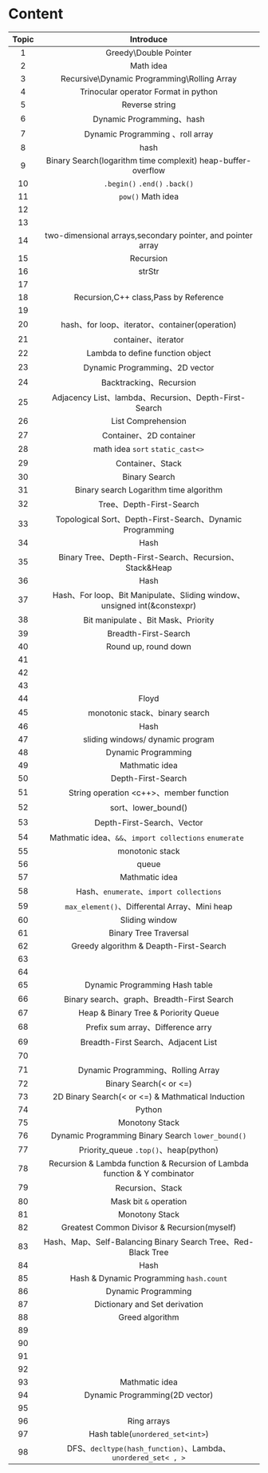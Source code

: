 # Content

| Topic | Introduce |
| :-: | :-:|
| 1 | Greedy\Double Pointer|
| 2 | Math idea|
| 3 | Recursive\Dynamic Programming\Rolling Array|
| 4 | Trinocular operator      Format in python |
| 5 | Reverse string|
| 6 | Dynamic Programming、hash|
| 7 | Dynamic Programming<Introduce> 、roll array |
| 8 | hash|
| 9 | Binary Search(logarithm time complexit)   heap-buffer-overflow|
| 10 | `.begin()`  `.end()`  `.back()` |
| 11 | `pow()`      Math idea |
| 12 | |
| 13 | |
| 14 | two-dimensional arrays,secondary pointer, and pointer array|
| 15 | Recursion<Introduce> |
| 16 | strStr |
| 17 | |
| 18 | Recursion,C++ class,Pass by Reference |
| 19 | |
| 20 | hash、for loop、iterator、container(operation<string>) |
| 21 | container、iterator|
| 22 | Lambda to define function object|
| 23 | Dynamic Programming、2D vector |
| 24 | Backtracking、Recursion|
| 25 | Adjacency List、lambda、Recursion、Depth-First-Search |
| 26 | List Comprehension|
| 27 | Container、2D container |
| 28 | math idea   `sort`   `static_cast<>` |
| 29 | Container、Stack |
| 30 | Binary Search |
| 31 | Binary search   Logarithm time algorithm |
| 32 | Tree、Depth-First-Search |
| 33 |Topological Sort、Depth-First-Search、Dynamic Programming |
| 34 |Hash|
| 35 |Binary Tree、Depth-First-Search、Recursion、Stack&Heap |
| 36 | Hash |
| 37 | Hash、For loop、Bit Manipulate、Sliding window、unsigned int(&constexpr) |
| 38 |Bit manipulate 、Bit Mask、Priority|
| 39 | Breadth-First-Search|
| 40 | Round up, round down|
| 41 | |
| 42 | |
| 43 | |
| 44 | Floyd|
| 45 | monotonic stack、binary search|
| 46 | Hash|
| 47 | sliding windows/ dynamic program |
| 48 | Dynamic Programming|
| 49 | Mathmatic idea|
| 50 | Depth-First-Search|
| 51 | String operation <c++>、member function |
| 52 | sort、lower_bound()|
| 53 | Depth-First-Search、Vector|
| 54 | Mathmatic idea、`&&`、`import collections` `enumerate ` |
| 55 | monotonic stack |
| 56 | queue |
| 57 | Mathmatic idea|
| 58 | Hash、`enumerate`、`import collections`|
| 59 | `max_element()`、Differental Array、Mini heap|
| 60 | Sliding window|
| 61 | Binary Tree Traversal|
| 62 | Greedy algorithm & Deapth-First-Search |
| 63 | |
| 64 | |
| 65 | Dynamic Programming  Hash table|
| 66 | Binary search、graph、Breadth-First Search |
| 67 | Heap & Binary Tree & Poriority Queue |
| 68 | Prefix sum array、Difference arry|
| 69 | Breadth-First Search、Adjacent List|
| 70 | |
| 71 | Dynamic Programming、Rolling Array|
| 72 | Binary Search(< or <=) |
| 73 | 2D Binary Search(<  or  <=) & Mathmatical Induction |
| 74 | Python|
| 75 | Monotony Stack|
| 76 | Dynamic Programming   Binary Search  `lower_bound()`|
| 77 | Priority_queue  `.top()`、heap(python) |
| 78 | Recursion  & Lambda function & Recursion of Lambda function  & Y combinator |
| 79 | Recursion、Stack |
| 80 | Mask bit  `&`  operation |
| 81 | Monotony Stack|
| 82 | Greatest Common Divisor & Recursion(myself) |
| 83 | Hash、Map、Self-Balancing Binary Search Tree、Red-Black Tree |
| 84 | Hash|
| 85 |Hash & Dynamic Programming  `hash.count`|
| 86 |Dynamic Programming|
| 87 |Dictionary and Set derivation|
| 88 |Greed algorithm|
| 89 | |
| 90 | |
| 91 | |
| 92 | |
| 93 |Mathmatic idea|
| 94 | Dynamic Programming(2D vector)|
| 95 | |
| 96 | Ring arrays|
| 97 | Hash table(`unordered_set<int>`)|
| 98 | DFS、`decltype(hash_function)`、Lambda、`unordered_set< , >`|
